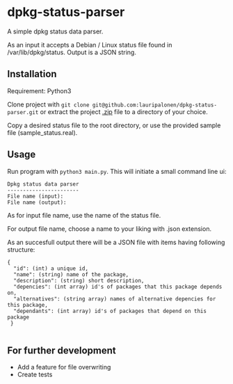 # dpkg-status-parser
A simple dpkg status data parser.  

As an input it accepts a Debian / Linux status file found in /var/lib/dpkg/status. Output is a JSON string.

## Installation  
Requirement: Python3

Clone project with `git clone git@github.com:lauripalonen/dpkg-status-parser.git` or extract the project [.zip](https://github.com/lauripalonen/dpkg-status-parser/archive/master.zip) file to a directory of your choice.  

Copy a desired status file to the root directory, or use the provided sample file (sample_status.real). 

## Usage
Run program with `python3 main.py`. This will initiate a small command line ui:
```
Dpkg status data parser
-----------------------
File name (input): 
File name (output): 
```
As for input file name, use the name of the status file.  

For output file name, choose a name to your liking with .json extension.

As an succesfull output there will be a JSON file with items having following structure:  
```
{
  "id": (int) a unique id,
  "name": (string) name of the package,
  "description": (string) short description,
  "depencies": (int array) id's of packages that this package depends on,
  "alternatives": (string array) names of alternative depencies for this package,
  "dependants": (int array) id's of packages that depend on this package
 }
  
```
## For further development
- Add a feature for file overwriting
- Create tests



